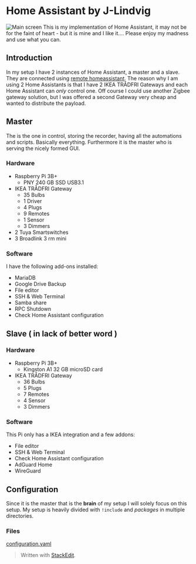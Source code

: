 
# Home Assistant by J-Lindvig
![Main screen](https://github.com/J-Lindvig/Home-Assistant-Master/raw/master/www/images/screenshots/scr_main_1.png)
This is my implementation of Home Assistant, it may not be for the faint of heart - but it is mine and I like it....
Please enjoy my madness and use what you can.
## Introduction
In my setup I have 2 instances of Home Assistant, a master and a slave. They are connected using [remote homeassistant](https://github.com/lukas-hetzenecker/home-assistant-remote).
The reason why I am using 2 Home Assistants is that I have 2 IKEA TRÅDFRI Gateways and each Home Assistant can *only* control one. Off course I could use another Zigbee gateway solution, but I was offered a second Gateway very cheap and wanted to distribute the payload.
## Master
The is the one in control, storing the recorder, having all the automations and scripts. Basically everything.
Furthermore it is the master who is serving the nicely formed GUI.
### Hardware
 - Raspberry Pi 3B+
   - PNY 240 GB SSD USB3.1
 - IKEA TRÅDFRI Gateway
	 - 35 Bulbs
	 - 1 Driver
	 - 4 Plugs
	 - 9 Remotes
	 - 1 Sensor
	 - 3 Dimmers
 - 2 Tuya Smartswitches
 - 3 Broadlink 3 rm mini
### Software
I have the following add-ons installed:
- MariaDB
- Google Drive Backup
- File editor
- SSH & Web Terminal
- Samba share
- RPC Shutdown
- Check Home Assistant configuration
## Slave ( in lack of better word )
### Hardware
 - Raspberry Pi 3B+
   - Kingston A1 32 GB microSD card
 - IKEA TRÅDFRI Gateway
	 - 36 Bulbs
	 - 5 Plugs
	 - 7 Remotes
	 - 4 Sensor
	 - 3 Dimmers
### Software
This Pi only has a IKEA integration and a few addons:

- File editor
- SSH & Web Terminal
- Check Home Assistant configuration
- AdGuard Home
- WireGuard
## Configuration
Since it is the master that is the **brain** of my setup I will solely focus on this setup.
My setup is heavily divided with `!include` and *packages* in multiple directories.
### Files
[configuration.yaml](https://github.com/J-Lindvig/Home-Assistant-Master/blob/master/configuration.yaml)
> Written with [StackEdit](https://stackedit.io/).
